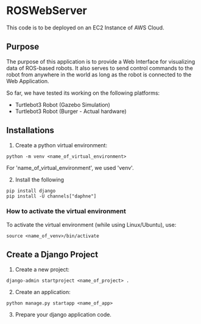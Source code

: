 # ROSWebServer

This code is to be deployed on an EC2 Instance of AWS Cloud.

## Purpose

The purpose of this application is to provide a Web Interface for visualizing data of ROS-based robots. It also serves to send control commands to the robot from anywhere in the world as long as the robot is connected to the Web Application.

So far, we have tested its working on the following platforms:
- Turtlebot3 Robot (Gazebo Simulation)
- Turtlebot3 Robot (Burger - Actual hardware)

## Installations

1. Create a python virtual environment:
```shell
python -m venv <name_of_virtual_environment>
```
For 'name_of_virtual_environment', we used 'venv'.

2. Install the following
```shell
pip install django
pip install -U channels["daphne"]
```

### How to activate the virtual environment

To activate the virtual environment (while using Linux/Ubuntu), use:
```shell
source <name_of_venv>/bin/activate
```

## Create a Django Project

1. Create a new project:
```shell
django-admin startproject <name_of_project> .
```
2. Create an application:
```shell
python manage.py startapp <name_of_app>
```

3. Prepare your django application code.

